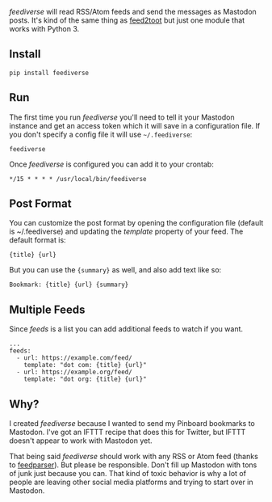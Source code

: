 *feediverse* will read RSS/Atom feeds and send the messages as Mastodon posts.
It's kind of the same thing as [feed2toot] but just one module that works with
Python 3.

## Install

    pip install feediverse

## Run

The first time you run *feediverse* you'll need to tell it your Mastodon
instance and get an access token which it will save in a configuration file. If
you don't specify a config file it will use `~/.feediverse`:

    feediverse

Once *feediverse* is configured you can add it to your crontab:

    */15 * * * * /usr/local/bin/feediverse    

## Post Format

You can customize the post format by opening the configuration file (default is
~/.feediverse) and updating the *template* property of your feed. The default
format is:

    {title} {url}

But you can use the `{summary}` as well, and also add text like so:

    Bookmark: {title} {url} {summary}

## Multiple Feeds

Since *feeds* is a list you can add additional feeds to watch if you want.

    ...
    feeds:
      - url: https://example.com/feed/
        template: "dot com: {title} {url}"
      - url: https://example.org/feed/
        template: "dot org: {title} {url}"

## Why?

I created *feediverse* because I wanted to send my Pinboard bookmarks to Mastodon.
I've got an IFTTT recipe that does this for Twitter, but IFTTT doesn't appear to
work with Mastodon yet.

That being said *feediverse* should work with any RSS or Atom feed (thanks to
[feedparser]). But please be responsible. Don't fill up Mastodon with tons of
junk just because you can. That kind of toxic behavior is why a lot of people
are leaving other social media platforms and trying to start over in Mastodon.

[feed2toot]: https://gitlab.com/chaica/feed2toot/
[feedparser]: http://feedparser.org/


